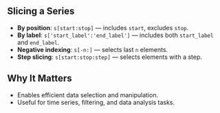 ## Slicing a Series

- **By position**: `s[start:stop]` — includes `start`, excludes `stop`.
- **By label**: `s['start_label':'end_label']` — includes both `start_label` and `end_label`.
- **Negative indexing**: `s[-n:]` — selects last `n` elements.
- **Step slicing**: `s[start:stop:step]` — selects elements with a step.

## Why It Matters

- Enables efficient data selection and manipulation.
- Useful for time series, filtering, and data analysis tasks.
